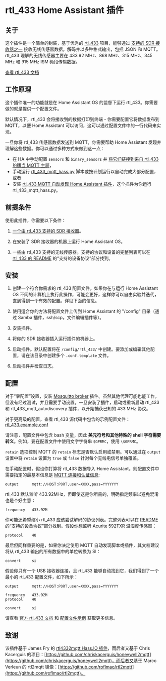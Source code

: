 # rtl_433 Home Assistant 插件

## 关于

这个插件是一个简单的封装，基于优秀的 [rtl_433](https://github.com/merbanan/rtl_433) 项目，能够通过 [支持的 SDR 接收器之一](https://triq.org/rtl_433/HARDWARE.html) 接收无线传感器数据，解码并以多种格式输出，包括 JSON 和 MQTT。 rtl_433 理解的无线传感器主要在 433.92 MHz、868 MHz、315 MHz、345 MHz 和 915 MHz ISM 频段传输数据。

[查看 rtl_433 文档](https://triq.org/rtl_433)

## 工作原理

这个插件唯一的功能就是在 Home Assistant OS 的监督下运行 rtl_433。你需要做的就是提供一个配置文件。

默认情况下，rtl_433 会将接收到的数据打印到终端 - 你需要配置它将数据发布到 MQTT，以便 Home Assistant 可以访问，这可以通过配置文件中的一行代码来实现。

一旦你将 rtl_433 传感器数据发送到 MQTT，你需要帮助 Home Assistant 发现并理解这些数据。你可以通过多种方式来做到这一点：

  * 在 HA 中手动配置 `sensors` 和 `binary_sensors` 并 [将它们链接到来自 rtl_433 的适当 MQTT 主题](https://www.home-assistant.io/integrations/sensor.mqtt/)，
  * 手动运行 [rtl_433_mqtt_hass.py](https://github.com/merbanan/rtl_433/tree/master/examples/rtl_433_mqtt_hass.py) 脚本或按计划运行以自动完成大部分配置，或者
  * 安装 [rtl_433 MQTT 自动发现 Home Assistant 插件](https://github.com/pbkhrv/rtl_433-hass-addons/tree/main/rtl_433_mqtt_autodiscovery)，这个插件为你运行 rtl_433_mqtt_hass.py。

## 前提条件

使用此插件，你需要以下条件：

 1. [一个由 rtl_433 支持的 SDR 接收器](https://triq.org/rtl_433/HARDWARE.html)。

 2. 在安装了 SDR 接收器的机器上运行 Home Assistant OS。

 3. 一些由 rtl_433 支持的无线传感器。支持的协议和设备的完整列表可以在 [rtl_433 的 README](https://github.com/merbanan/rtl_433/blob/master/README.md) 的“支持的设备协议”部分找到。

## 安装

 1. 创建一个符合你需求的 rtl_433 配置文件。如果你在与运行 Home Assistant OS 不同的计算机上执行此操作，可能会更好，这样你可以自由实验并迭代，直到得到一个有效的配置。详见下面的信息。

 2. 使用适合你的方法将配置文件上传到 Home Assistant 的 "/config" 目录（通过 Samba 插件，ssh/scp，文件编辑插件等）。

 3. 安装插件。

 5. 将你的 SDR 接收器插入运行插件的机器上。

 5. 启动插件。默认配置将在 `/config/rtl_433/` 中创建。要添加或编辑其他配置，请在该目录中创建多个 `.conf.template` 文件。

 6. 启动插件并检查日志。

## 配置

对于“零配置”设置，安装 [Mosquitto broker](https://github.com/home-assistant/addons/blob/master/mosquitto/DOCS.md) 插件。虽然其他代理可能也能工作，但没有经过测试，并且需要手动设置。一旦安装了插件，启动或重新启动 rtl_433 和 rtl_433_mqtt_autodiscovery 插件，以开始捕获已知的 433 MHz 协议。

对于更高级的配置，查看 rtl_433 源代码中包含的示例配置文件：[rtl_433.example.conf](https://github.com/merbanan/rtl_433/blob/master/conf/rtl_433.example.conf)

请注意，配置文件中包含 bash 变量，因此 **美元符号和其他特殊的 shell 字符需要转义**。例如，要在配置文件中使用文字字符串 `$GPRMC`，使用 `\$GPRMC`。

`retain` 选项控制 MQTT 的 `retain` 标志是否默认启用或禁用。可以通过在 `output` 设置中将 `retain` 设置为 `true` 或 `false` 针对每个无线电信号单独覆盖。

在手动配置时，假设你打算将 rtl_433 数据导入 Home Assistant，则配置文件中需要指定的最基本信息是 [MQTT 连接和认证信息](https://triq.org/rtl_433/OPERATION.html#mqtt-output):

```
output      mqtt://HOST:PORT,user=XXXX,pass=YYYYYYY
```

rtl_433 默认监听 433.92MHz，但即使这是你所需的，明确指定频率以避免混淆也是个好主意：

```
frequency   433.92M
```

你可能还希望缩小 rtl_433 应该尝试解码的协议列表。完整列表可以在 [README](https://github.com/merbanan/rtl_433/blob/master/README.md) 的“支持的设备协议”部分找到。假设你想监听 Acurite 592TXR 温湿度传感器：

```
protocol    40
```

最后但同样重要的是，如果你决定使用 MQTT 自动发现脚本或插件，其文档建议将从 rtl_433 输出的所有数据中的单位转换为 SI：

```
convert     si
```

假设你只有一个 USB 接收器连接，且 rtl_433 能够自动找到它，我们得到了一个最小的 rtl_433 配置文件，如下所示：

```
output      mqtt://HOST:PORT,user=XXXX,pass=YYYYYYY

frequency   433.92M
protocol    40

convert     si
```

请查看 [官方 rtl_433 文档](https://triq.org/rtl_433) 和 [配置文件示例](https://github.com/merbanan/rtl_433/tree/master/conf) 获取更多信息。

## 致谢

该插件基于 James Fry 的 [rtl4332mqtt Hass.IO 插件](https://github.com/james-fry/hassio-addons/tree/master/rtl4332mqtt)，而后者又基于 Chris Kacerguis 的项目：[https://github.com/chriskacerguis/honeywell2mqtt](https://github.com/chriskacerguis/honeywell2mqtt)，而后者又基于 Marco Verleun 的 rtl2mqtt 镜像：[https://github.com/roflmao/rtl2mqtt](https://github.com/roflmao/rtl2mqtt)。